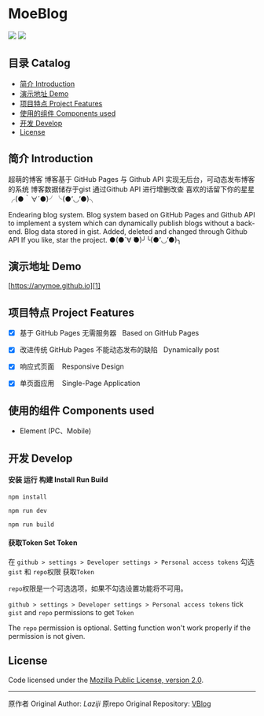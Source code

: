 # MoeBlog

![](https://img.shields.io/badge/vue-2.5.2-brightgreen.svg) ![](https://img.shields.io/badge/element--ui-2.3.5-brightgreen.svg)


## 目录 Catalog
- [简介 Introduction](#简介-Introduction)
- [演示地址 Demo](#演示地址-Demo)
- [项目特点 Project Features](#项目特点-Project-Features)
- [使用的组件 Components used](#使用的组件-Components-used)
- [开发 Develop](#开发-Develop)
- [License](#License)

## 简介 Introduction

超萌的博客
博客基于 GitHub Pages 与 Github API 实现无后台，可动态发布博客的系统
博客数据储存于gist 通过Github API 进行增删改查
喜欢的话留下你的星星╭(●｀∀´●)╯╰(●’◡’●)╮

Endearing blog system.
Blog system based on GitHub Pages and Github API to implement a system which can dynamically publish blogs without a back-end.
Blog data stored in gist. Added, deleted and changed through Github API
If you like, star the project. ●(●`∀ ́●)╯╰(●’◡’●)╮

## 演示地址 Demo 
[https://anymoe.github.io][1]

## 项目特点 Project Features

- [x] 基于 GitHub Pages 无需服务器  &nbsp;&nbsp;Based on GitHub Pages
- [x] 改进传统 GitHub Pages 不能动态发布的缺陷 &nbsp;&nbsp;Dynamically post
- [x] 响应式页面  &nbsp;&nbsp;&nbsp;Responsive Design
- [x] 单页面应用  &nbsp;&nbsp;&nbsp;Single-Page Application


## 使用的组件 Components used

- Element (PC、Mobile)

## 开发 Develop

#### 安装 运行 构建  Install Run Build

    npm install

    npm run dev

    npm run build

#### 获取Token Set Token

在 ```github > settings > Developer settings > Personal access tokens```  勾选```gist``` 和 ```repo```权限 获取```Token```

```repo```权限是一个可选选项，如果不勾选设置功能将不可用。


```github > settings > Developer settings > Personal access tokens``` tick ```gist``` and ```repo``` permissions to get ```Token```

The ```repo``` permission is optional. Setting function won't work properly if the permission is not given.


## License

Code licensed under the [Mozilla Public License, version 2.0](LICENSE).

------


原作者 Original Author: *Laziji*
原repo Original Repository: [VBlog][2]




  [1]: https://anymoe.github.io
  [2]: https://github.com/GitHub-Laziji/VBlog
